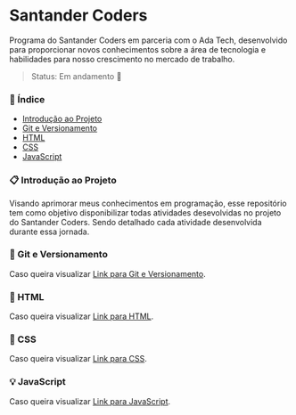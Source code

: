 # Santander Coders
Programa do Santander Coders em parceria com o Ada Tech, desenvolvido para proporcionar novos conhecimentos sobre a área de tecnologia e habilidades para nosso crescimento no mercado de trabalho.

> Status: Em andamento :dart:	

### :pushpin: Índice
- [Introdução ao Projeto](#clipboard-introdu%C3%A7%C3%A3o-ao-projeto)
- [Git e Versionamento](#open_file_folder-git-e-versionamento)
- [HTML](#bookmark_tabs-html)
- [CSS](#pencil-css)
- [JavaScript](#bulb-javascript)

### :clipboard: Introdução ao Projeto
Visando aprimorar meus conhecimentos em programação, esse repositório tem como objetivo disponibilizar todas atividades desevolvidas no projeto do Santander Coders. Sendo detalhado cada atividade desenvolvida durante essa jornada.

### :open_file_folder: Git e Versionamento

Caso queira visualizar [Link para Git e Versionamento](https://github.com/Pamelamorim1/SantanderCoders/tree/main/Projeto/Git%20e%20Versionamento).

### :bookmark_tabs: HTML

Caso queira visualizar [Link para HTML](https://github.com/Pamelamorim1/SantanderCoders/tree/main/Projeto/Html).

### :pencil: CSS

Caso queira visualizar [Link para CSS](https://github.com/Pamelamorim1/SantanderCoders).

### :bulb: JavaScript

Caso queira visualizar [Link para JavaScript](https://github.com/Pamelamorim1/SantanderCoders).




